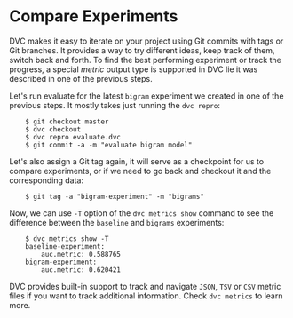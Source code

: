# Compare Experiments

DVC makes it easy to iterate on your project using Git commits with tags or Git
branches. It provides a way to try different ideas, keep track of them, switch
back and forth. To find the best performing experiment or track the progress, a
special *metric* output type is supported in DVC lie it was described in one of
the previous steps.

Let's run evaluate for the latest `bigram` experiment we created in one of the
previous steps. It mostly takes just running the `dvc repro`:

```dvc
    $ git checkout master
    $ dvc checkout
    $ dvc repro evaluate.dvc
    $ git commit -a -m "evaluate bigram model"
```

Let's also assign a Git tag again, it will serve as a checkpoint for us to
compare experiments, or if we need to go back and checkout it and the
corresponding data:

```dvc
    $ git tag -a "bigram-experiment" -m "bigrams"
```
Now, we can use `-T` option of the `dvc metrics show` command to see the
difference between the `baseline` and `bigrams` experiments:

```dvc
    $ dvc metrics show -T
    baseline-experiment:
        auc.metric: 0.588765
    bigram-experiment:
        auc.metric: 0.620421
```

DVC provides built-in support to track and navigate `JSON`, `TSV` or `CSV`
metric files if you want to track additional information. Check `dvc metrics` to
learn more.
